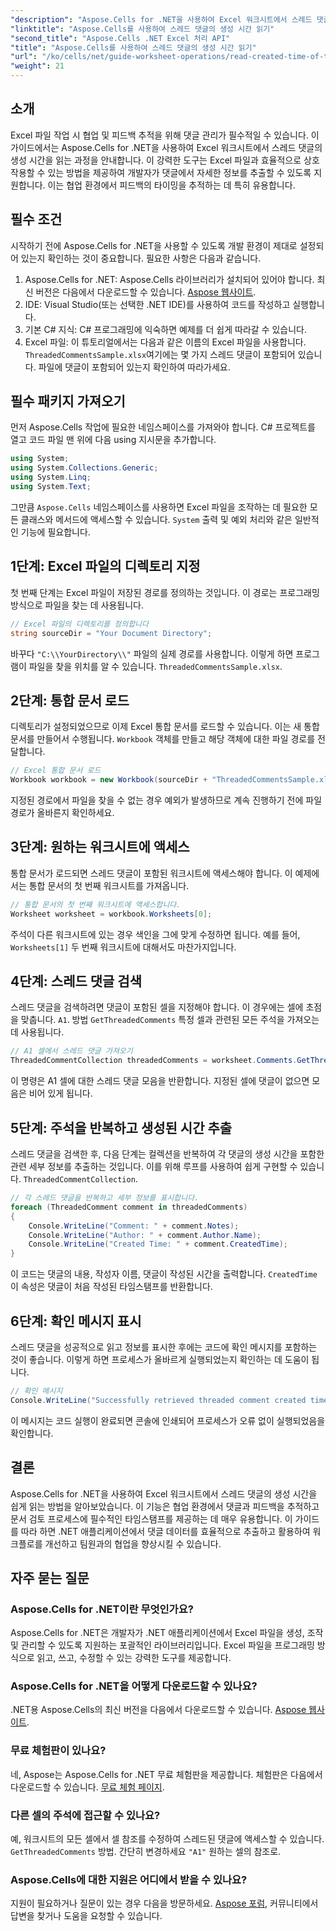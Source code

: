 ```yaml
---
"description": "Aspose.Cells for .NET을 사용하여 Excel 워크시트에서 스레드 댓글의 생성 시간을 쉽게 읽는 방법을 알아보세요. 단계별 지침이 포함된 자세한 가이드를 참조하세요."
"linktitle": "Aspose.Cells를 사용하여 스레드 댓글의 생성 시간 읽기"
"second_title": "Aspose.Cells .NET Excel 처리 API"
"title": "Aspose.Cells를 사용하여 스레드 댓글의 생성 시간 읽기"
"url": "/ko/cells/net/guide-worksheet-operations/read-created-time-of-threaded-comment/"
"weight": 21
---
```


## 소개

Excel 파일 작업 시 협업 및 피드백 추적을 위해 댓글 관리가 필수적일 수 있습니다. 이 가이드에서는 Aspose.Cells for .NET을 사용하여 Excel 워크시트에서 스레드 댓글의 생성 시간을 읽는 과정을 안내합니다. 이 강력한 도구는 Excel 파일과 효율적으로 상호 작용할 수 있는 방법을 제공하여 개발자가 댓글에서 자세한 정보를 추출할 수 있도록 지원합니다. 이는 협업 환경에서 피드백의 타이밍을 추적하는 데 특히 유용합니다.

## 필수 조건

시작하기 전에 Aspose.Cells for .NET을 사용할 수 있도록 개발 환경이 제대로 설정되어 있는지 확인하는 것이 중요합니다. 필요한 사항은 다음과 같습니다.

1. Aspose.Cells for .NET: Aspose.Cells 라이브러리가 설치되어 있어야 합니다. 최신 버전은 다음에서 다운로드할 수 있습니다. [Aspose 웹사이트](https://releases.aspose.com/cells/net/).
2. IDE: Visual Studio(또는 선택한 .NET IDE)를 사용하여 코드를 작성하고 실행합니다.
3. 기본 C# 지식: C# 프로그래밍에 익숙하면 예제를 더 쉽게 따라갈 수 있습니다.
4. Excel 파일: 이 튜토리얼에서는 다음과 같은 이름의 Excel 파일을 사용합니다. `ThreadedCommentsSample.xlsx`여기에는 몇 가지 스레드 댓글이 포함되어 있습니다. 파일에 댓글이 포함되어 있는지 확인하여 따라가세요.

## 필수 패키지 가져오기

먼저 Aspose.Cells 작업에 필요한 네임스페이스를 가져와야 합니다. C# 프로젝트를 열고 코드 파일 맨 위에 다음 using 지시문을 추가합니다.

```csharp
using System;
using System.Collections.Generic;
using System.Linq;
using System.Text;
```

그만큼 `Aspose.Cells` 네임스페이스를 사용하면 Excel 파일을 조작하는 데 필요한 모든 클래스와 메서드에 액세스할 수 있습니다. `System` 출력 및 예외 처리와 같은 일반적인 기능에 필요합니다.

## 1단계: Excel 파일의 디렉토리 지정

첫 번째 단계는 Excel 파일이 저장된 경로를 정의하는 것입니다. 이 경로는 프로그래밍 방식으로 파일을 찾는 데 사용됩니다.

```csharp
// Excel 파일의 디렉토리를 정의합니다
string sourceDir = "Your Document Directory";
```

바꾸다 `"C:\\YourDirectory\\"` 파일의 실제 경로를 사용합니다. 이렇게 하면 프로그램이 파일을 찾을 위치를 알 수 있습니다. `ThreadedCommentsSample.xlsx`.

## 2단계: 통합 문서 로드

디렉토리가 설정되었으므로 이제 Excel 통합 문서를 로드할 수 있습니다. 이는 새 통합 문서를 만들어서 수행됩니다. `Workbook` 객체를 만들고 해당 객체에 대한 파일 경로를 전달합니다.

```csharp
// Excel 통합 문서 로드
Workbook workbook = new Workbook(sourceDir + "ThreadedCommentsSample.xlsx");
```

지정된 경로에서 파일을 찾을 수 없는 경우 예외가 발생하므로 계속 진행하기 전에 파일 경로가 올바른지 확인하세요.

## 3단계: 원하는 워크시트에 액세스

통합 문서가 로드되면 스레드 댓글이 포함된 워크시트에 액세스해야 합니다. 이 예제에서는 통합 문서의 첫 번째 워크시트를 가져옵니다.

```csharp
// 통합 문서의 첫 번째 워크시트에 액세스합니다.
Worksheet worksheet = workbook.Worksheets[0];
```

주석이 다른 워크시트에 있는 경우 색인을 그에 맞게 수정하면 됩니다. 예를 들어, `Worksheets[1]` 두 번째 워크시트에 대해서도 마찬가지입니다.

## 4단계: 스레드 댓글 검색

스레드 댓글을 검색하려면 댓글이 포함된 셀을 지정해야 합니다. 이 경우에는 셀에 초점을 맞춥니다. `A1`. 방법 `GetThreadedComments` 특정 셀과 관련된 모든 주석을 가져오는 데 사용됩니다.

```csharp
// A1 셀에서 스레드 댓글 가져오기
ThreadedCommentCollection threadedComments = worksheet.Comments.GetThreadedComments("A1");
```

이 명령은 A1 셀에 대한 스레드 댓글 모음을 반환합니다. 지정된 셀에 댓글이 없으면 모음은 비어 있게 됩니다.

## 5단계: 주석을 반복하고 생성된 시간 추출

스레드 댓글을 검색한 후, 다음 단계는 컬렉션을 반복하여 각 댓글의 생성 시간을 포함한 관련 세부 정보를 추출하는 것입니다. 이를 위해 루프를 사용하여 쉽게 구현할 수 있습니다. `ThreadedCommentCollection`.

```csharp
// 각 스레드 댓글을 반복하고 세부 정보를 표시합니다.
foreach (ThreadedComment comment in threadedComments)
{
    Console.WriteLine("Comment: " + comment.Notes);
    Console.WriteLine("Author: " + comment.Author.Name);
    Console.WriteLine("Created Time: " + comment.CreatedTime);
}
```

이 코드는 댓글의 내용, 작성자 이름, 댓글이 작성된 시간을 출력합니다. `CreatedTime` 이 속성은 댓글이 처음 작성된 타임스탬프를 반환합니다.

## 6단계: 확인 메시지 표시

스레드 댓글을 성공적으로 읽고 정보를 표시한 후에는 코드에 확인 메시지를 포함하는 것이 좋습니다. 이렇게 하면 프로세스가 올바르게 실행되었는지 확인하는 데 도움이 됩니다.

```csharp
// 확인 메시지
Console.WriteLine("Successfully retrieved threaded comment created times.");
```

이 메시지는 코드 실행이 완료되면 콘솔에 인쇄되어 프로세스가 오류 없이 실행되었음을 확인합니다.

## 결론

Aspose.Cells for .NET을 사용하여 Excel 워크시트에서 스레드 댓글의 생성 시간을 쉽게 읽는 방법을 알아보았습니다. 이 기능은 협업 환경에서 댓글과 피드백을 추적하고 문서 검토 프로세스에 필수적인 타임스탬프를 제공하는 데 매우 유용합니다. 이 가이드를 따라 하면 .NET 애플리케이션에서 댓글 데이터를 효율적으로 추출하고 활용하여 워크플로를 개선하고 팀원과의 협업을 향상시킬 수 있습니다.

## 자주 묻는 질문

### Aspose.Cells for .NET이란 무엇인가요?

Aspose.Cells for .NET은 개발자가 .NET 애플리케이션에서 Excel 파일을 생성, 조작 및 관리할 수 있도록 지원하는 포괄적인 라이브러리입니다. Excel 파일을 프로그래밍 방식으로 읽고, 쓰고, 수정할 수 있는 강력한 도구를 제공합니다.

### Aspose.Cells for .NET을 어떻게 다운로드할 수 있나요?

.NET용 Aspose.Cells의 최신 버전을 다음에서 다운로드할 수 있습니다. [Aspose 웹사이트](https://releases.aspose.com/cells/net/).

### 무료 체험판이 있나요?

네, Aspose는 Aspose.Cells for .NET 무료 체험판을 제공합니다. 체험판은 다음에서 다운로드할 수 있습니다. [무료 체험 페이지](https://releases.aspose.com/).

### 다른 셀의 주석에 접근할 수 있나요?

예, 워크시트의 모든 셀에서 셀 참조를 수정하여 스레드된 댓글에 액세스할 수 있습니다. `GetThreadedComments` 방법. 간단히 변경하세요 `"A1"` 원하는 셀의 참조로.

### Aspose.Cells에 대한 지원은 어디에서 받을 수 있나요?

지원이 필요하거나 질문이 있는 경우 다음을 방문하세요. [Aspose 포럼](https://forum.aspose.com/c/cells/9), 커뮤니티에서 답변을 찾거나 도움을 요청할 수 있습니다.